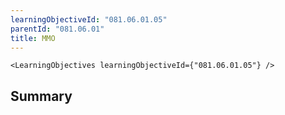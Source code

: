 ```yaml
---
learningObjectiveId: "081.06.01.05"
parentId: "081.06.01"
title: MMO
---
```


```tsx eval
<LearningObjectives learningObjectiveId={"081.06.01.05"} />
```

## Summary
